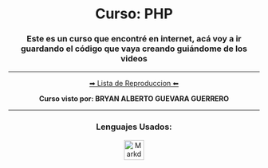 <div>
<h1 align="center">Curso: PHP</h1>
<h3 align="center" class='lineas'> Este es un curso que encontré en internet, acá voy a ir guardando el código que vaya creando guiándome de los videos </h3>
</div>
<hr>
<div align="center">
<a href="https://www.youtube.com/playlist?list=PLM4HZoZrNapsQ_f6a9275n15riyr-2AnQ" class='lista'>➡ Lista de Reproduccion ⬅</a>
<p class='Nombre'>
<b>Curso visto por: BRYAN ALBERTO GUEVARA GUERRERO
</b></p>
</div>
<hr>
<div align="center">
<h3>Lenguajes Usados:</h3>
<img src="https://upload.wikimedia.org/wikipedia/commons/thumb/4/48/Markdown-mark.svg/1200px-Markdown-mark.svg.png" alt="Markdown" width="40" height="40"/>  
</div>
